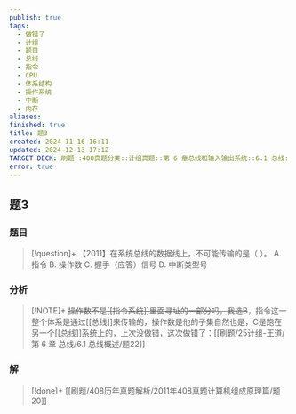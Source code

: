 ```yaml
---
publish: true
tags:
  - 做错了
  - 计组
  - 题目
  - 总线
  - 指令
  - CPU
  - 体系结构
  - 操作系统
  - 中断
  - 内存
aliases: 
finished: true
title: 题3
created: 2024-11-16 16:11
updated: 2024-12-13 17:12
TARGET DECK: 刷题::408真题分类::计组真题::第 6 章总线和输入输出系统::6.1 总线::题3
error: true
---
```

## 题3
### 题目
> [!question]+
> 【2011】在系统总线的数据线上，不可能传输的是（ ）。
> A. 指令
> B. 操作数
> C. 握手（应答）信号
> D. 中断类型号
### 分析
> [!NOTE]+
> ~~操作数不是[[指令系统]]里面寻址的一部分吗，我选B~~，指令这一整个体系是通过[[总线]]来传输的，操作数是他的子集自然也是，C是跑在另一个[[总线]]系统上的，上次没做错，这次做错了：[[刷题/25计组-王道/第 6 章 总线/6.1 总线概述/题22]]
### 解
> [!done]+
> [[刷题/408历年真题解析/2011年408真题计算机组成原理篇/题20]]